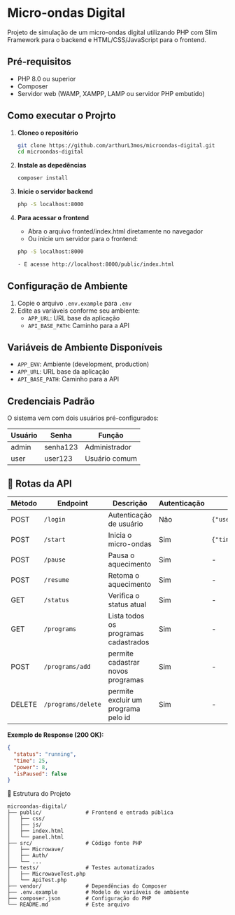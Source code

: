 # Micro-ondas Digital

Projeto de simulação de um micro-ondas digital utilizando PHP com Slim Framework para o backend e HTML/CSS/JavaScript para o frontend.

## Pré-requisitos

- PHP 8.0 ou superior
- Composer
- Servidor web (WAMP, XAMPP, LAMP ou servidor PHP embutido)

## Como executar o Projrto

1. **Cloneo o repositório**
    ```bash
    git clone https://github.com/arthurL3mos/microondas-digital.git
    cd microondas-digital

2. **Instale as depedências**
    ```bash
    composer install

3. **Inicie o servidor backend**
    ```bash
    php -S localhost:8000 

4. **Para acessar o frontend**

    - Abra o arquivo fronted/index.html diretamente no navegador
    - Ou inicie um servidor para o frontend:
    ```bash
    php -S localhost:8000

    - E acesse http://localhost:8000/public/index.html

## Configuração de Ambiente
1. Copie o arquivo `.env.example` para `.env`
2. Edite as variáveis conforme seu ambiente:
   - `APP_URL`: URL base da aplicação
   - `API_BASE_PATH`: Caminho para a API

## Variáveis de Ambiente Disponíveis

- `APP_ENV`: Ambiente (development, production)
- `APP_URL`: URL base da aplicação
- `API_BASE_PATH`: Caminho para a API

## Credenciais Padrão

O sistema vem com dois usuários pré-configurados:

| Usuário | Senha    | Função           |
|---------|----------|------------------|
| admin   | senha123 | Administrador    |
| user    | user123  | Usuário comum    |


## 🔄 Rotas da API

| Método | Endpoint         | Descrição                             | Autenticação | Body Request Example              |
|--------|------------------|--------------------------------       |--------------|-----------------------------------|
| POST   | `/login`         | Autenticação de usuário               | Não          | `{"username":"admin","password":"senha123"}` |
| POST   | `/start`         | Inicia o micro-ondas                  | Sim          | `{"time": 30, "power": 8}`        |
| POST   | `/pause`         | Pausa o aquecimento                   | Sim          | -                                  |
| POST   | `/resume`        | Retoma o aquecimento                  | Sim          | -                                  |
| GET    | `/status`        | Verifica o status atual               | Sim          | -                                  |
| GET    | `/programs`      | Lista todos os programas cadastrados  | Sim          | -                                  |
| POST   | `/programs/add`  | permite cadastrar novos programas     | Sim          | -                                  |
| DELETE | `/programs/delete`| permite excluir um programa pelo id  | Sim          | -                                  |

**Exemplo de Response (200 OK):**
```json
{
  "status": "running",
  "time": 25,
  "power": 8,
  "isPaused": false
}
```

🧩 Estrutura do Projeto
```text
microondas-digital/
├── public/              # Frontend e entrada pública
│   ├── css/
│   ├── js/
│   ├── index.html
│   └── panel.html
├── src/                 # Código fonte PHP
│   ├── Microwave/
│   ├── Auth/
│   └── ...
├── tests/               # Testes automatizados
│   ├── MicrowaveTest.php
│   └── ApiTest.php
├── vendor/              # Dependências do Composer
├── .env.example         # Modelo de variáveis de ambiente
├── composer.json        # Configuração do PHP
└── README.md            # Este arquivo
```